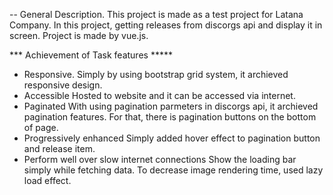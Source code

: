 -- General Description.
This project is made as a test project for Latana Company.
In this project, getting releases from discorgs api and display it in screen.
Project is made by vue.js.

*** Achievement of Task features *****
- Responsive.
    Simply by using bootstrap grid system, it archieved responsive design.
- Accessible
    Hosted to website and it can be accessed via internet.
- Paginated
    With using pagination parmeters in discorgs api, it archieved pagination features.
    For that, there is pagination buttons on the bottom of page.
- Progressively enhanced
    Simply added hover effect to pagination button and release item.
- Perform well over slow internet connections
    Show the loading bar simply while fetching data.
    To decrease image rendering time, used lazy load effect.
    
